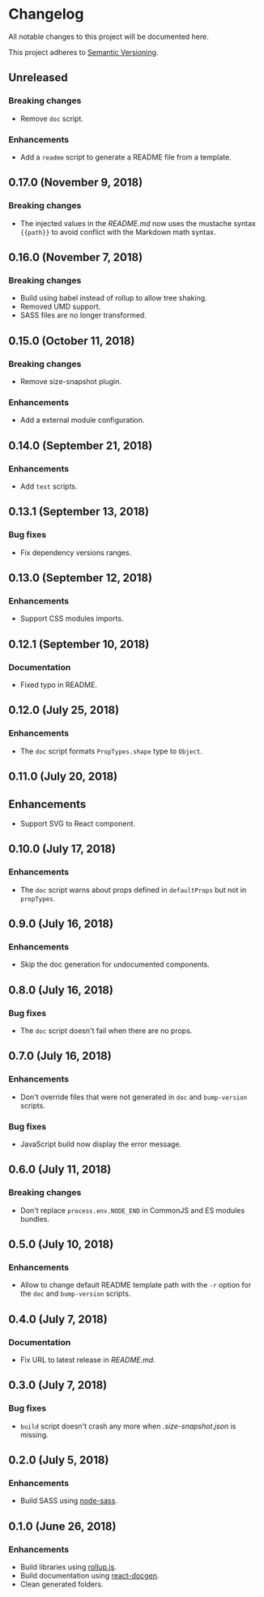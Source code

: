 <!--
  When editing this file keep in mind to:
  * Prefer clear English sentences to short abbreviations.
  * Keep the sections sorted in the same order:
    1. Breaking changes
    2. Enhancements
    3. Bug fixes
    4. Documentation
  * Put all unreleased changes in the top level "Unreleased" section.
-->

# Changelog

All notable changes to this project will be documented here.

This project adheres to [Semantic Versioning](http://semver.org/spec/v2.0.0.html).

## Unreleased

### Breaking changes

- Remove `doc` script.

### Enhancements

- Add a `readme` script to generate a README file from a template.

## 0.17.0 (November 9, 2018)

### Breaking changes

- The injected values in the _README.md_ now uses the mustache syntax `{{path}}` to avoid conflict with the Markdown math syntax.

## 0.16.0 (November 7, 2018)

### Breaking changes

- Build using babel instead of rollup to allow tree shaking.
- Removed UMD support.
- SASS files are no longer transformed.

## 0.15.0 (October 11, 2018)

### Breaking changes

- Remove size-snapshot plugin.

### Enhancements

- Add a external module configuration.

## 0.14.0 (September 21, 2018)

### Enhancements

- Add `test` scripts.

## 0.13.1 (September 13, 2018)

### Bug fixes

- Fix dependency versions ranges.

## 0.13.0 (September 12, 2018)

### Enhancements

- Support CSS modules imports.

## 0.12.1 (September 10, 2018)

### Documentation

- Fixed typo in README.

## 0.12.0 (July 25, 2018)

### Enhancements

- The `doc` script formats `PropTypes.shape` type to `Object`.

## 0.11.0 (July 20, 2018)

## Enhancements

- Support SVG to React component.

## 0.10.0 (July 17, 2018)

### Enhancements

- The `doc` script warns about props defined in `defaultProps` but not in `propTypes`.

## 0.9.0 (July 16, 2018)

### Enhancements

- Skip the doc generation for undocumented components.

## 0.8.0 (July 16, 2018)

### Bug fixes

- The `doc` script doesn't fail when there are no props.

## 0.7.0 (July 16, 2018)

### Enhancements

- Don't override files that were not generated in `doc` and `bump-version` scripts.

### Bug fixes

- JavaScript build now display the error message.

## 0.6.0 (July 11, 2018)

### Breaking changes

- Don't replace `process.env.NODE_END` in CommonJS and ES modules bundles.

## 0.5.0 (July 10, 2018)

### Enhancements

- Allow to change default README template path with the `-r` option for the `doc` and `bump-version` scripts.

## 0.4.0 (July 7, 2018)

### Documentation

- Fix URL to latest release in _README.md_.

## 0.3.0 (July 7, 2018)

### Bug fixes

- `build` script doesn't crash any more when _.size-snapshot.json_ is missing.

## 0.2.0 (July 5, 2018)

### Enhancements

- Build SASS using [node-sass](https://github.com/sass/node-sass).

## 0.1.0 (June 26, 2018)

### Enhancements

- Build libraries using [rollup.js](https://rollupjs.org/).
- Build documentation using [react-docgen](https://github.com/reactjs/react-docgen).
- Clean generated folders.
